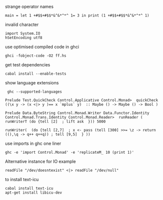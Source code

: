 

strange operator names

```
main = let 1 +#$$+#$$*&^&*^*^ 1= 3 in print (1 +#$$+#$$*&^&*^*^ 1)
```


invalid character 

```
import System.IO
hSetEncoding utf8
```

use optimised compiled code in ghci

```
ghci -fobject-code -O2 ff.hs 
```

get test dependencies

```
cabal install --enable-tests
```

show language extensions

```
 ghc --supported-languages
```

```
Prelude Test.QuickCheck Control.Applicative Control.Monad>  quickCheck ((\x y -> (x <|> y )== x `mplus` y)  :: Maybe () -> Maybe () -> Bool )
```

```
Prelude Data.ByteString Control.Monad.Writer Data.Functor.Identity Control.Monad.Trans.Identity Control.Monad.Reader>  runReader ( runWriterT (do {tell [2]  ; lift ask  })) 5000
```


```
runWriter(  (do {tell [2,7]  ; x <- pass (tell [300] >>= \z -> return ((),\q -> q++ q++q)) ; tell [9,5]  } )) 

```

use imports in ghc one liner
```
ghc -e 'import Control.Monad' -e 'replicateM_ 10 (print 1)'

```

Alternative instance for IO example

```
readFile "/dev/doesntexist" <|> readFile "/dev/null"
```

to install text-icu
```
cabal install text-icu
apt-get install libicu-dev
```

